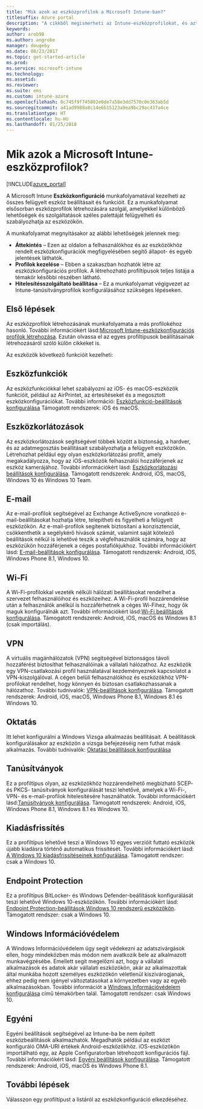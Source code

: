 ```yaml
---
title: "Mik azok az eszközprofilok a Microsoft Intune-ban?"
titlesuffix: Azure portal
description: "A cikkből megismerheti az Intune-eszközprofilokat, és azt, hogy miképpen segíthetnek a vállalati eszközök kezelésében és védelmében.”"
keywords: 
author: arob98
ms.author: angrobe
manager: dougeby
ms.date: 08/23/2017
ms.topic: get-started-article
ms.prod: 
ms.service: microsoft-intune
ms.technology: 
ms.assetid: 
ms.reviewer: 
ms.suite: ems
ms.custom: intune-azure
ms.openlocfilehash: 0c745f9f745802e0de7a58e3dd7570c0e363ab5d
ms.sourcegitcommit: a41ad9988a8c14e6b15123a9ea9bc29ac437a4ce
ms.translationtype: HT
ms.contentlocale: hu-HU
ms.lasthandoff: 01/25/2018
---
```

# <a name="what-are-microsoft-intune-device-profiles"></a>Mik azok a Microsoft Intune-eszközprofilok?

[!INCLUDE[azure_portal](./includes/azure_portal.md)]

A Microsoft Intune **Eszközkonfiguráció** munkafolyamatával kezelheti az összes felügyelt eszköz beállításait és funkcióit. Ez a munkafolyamat elsősorban eszközprofilok létrehozására szolgál, amelyekkel különböző lehetőségek és szolgáltatások széles palettáját felügyelheti és szabályozhatja az eszközökön.

A munkafolyamat megnyitásakor az alábbi lehetőségek jelennek meg:

- **Áttekintés** – Ezen az oldalon a felhasználókhoz és az eszközökhöz rendelt eszközkonfigurációk megfigyelésében segítő állapot- és egyéb jelentések láthatók.
- **Profilok kezelése** – Ebben a szakaszban hozhatók létre az eszközkonfigurációs profilok. A létrehozható profiltípusok teljes listája a témakör későbbi részében látható.
- **Hitelesítésszolgáltató beállítása** – Ez a munkafolyamat végigvezet az Intune-tanúsítványprofilok konfigurálásához szükséges lépéseken.

## <a name="getting-started"></a>Első lépések

Az eszközprofilok létrehozásának munkafolyamata a más profilokéhoz hasonló. További információkért lásd:[Microsoft Intune-eszközkonfigurációs profilok létrehozása](device-profile-create.md). Ezután olvassa el az egyes profiltípusok beállításainak létrehozásáról szóló külön cikkeket is.

Az eszközök következő funkcióit kezelheti:

## <a name="device-features"></a>Eszközfunkciók

Az eszközfunkciókkal lehet szabályozni az iOS- és macOS-eszközök funkcióit, például az AirPrintet, az értesítéseket és a megosztott eszközkonfigurációkat.
További információ: [Eszközfunkció-beállítások konfigurálása](device-features-configure.md) Támogatott rendszerek: iOS és macOS.

## <a name="device-restrictions"></a>Eszközkorlátozások
Az eszközkorlátozások segítségével többek között a biztonság, a hardver, és az adatmegosztás beállításait szabályozhatja a felügyelt eszközökön. Létrehozhat például egy olyan eszközkorlátozási profilt, amely megakadályozza, hogy az iOS-eszközök felhasználói hozzáférjenek az eszköz kamerájához.
További információkért lásd: [Eszközkorlátozási beállítások konfigurálása](device-restrictions-configure.md). Támogatott rendszerek: Android, iOS, macOS, Windows 10 és Windows 10 Team.

## <a name="email"></a>E-mail
Az e-mail-profilok segítségével az Exchange ActiveSyncre vonatkozó e-mail-beállításokat hozhatja létre, telepítheti és figyelheti a felügyelt eszközökön. Az e-mail-profilok segítenek biztosítani a konzisztenciát, csökkenthetik a segélykérő hívások számát, valamint saját kötelező beállítások nélkül is lehetővé teszik a végfelhasználók számára, hogy az eszközükön hozzáférjenek a céges postafiókjukhoz.
További információkért lásd: [E-mail-beállítások konfigurálása](email-settings-configure.md). Támogatott rendszerek: Android, iOS, Windows Phone 8.1, Windows 10.

## <a name="wi-fi"></a>Wi-Fi
A Wi-Fi-profilokkal vezeték nélküli hálózati beállításokat rendelhet a szervezet felhasználóihoz és eszközeihez. A Wi-Fi-profil hozzárendelése után a felhasználók anélkül is hozzáférhetnek a céges Wi-Fihez, hogy ők maguk konfigurálnák azt.
További információkért lásd:[Wi-Fi beállítások konfigurálása](wi-fi-settings-configure.md). Támogatott rendszerek: Android, iOS, macOS és Windows 8.1 (csak importálás).

## <a name="vpn"></a>VPN
A virtuális magánhálózatok (VPN) segítségével biztonságos távoli hozzáférést biztosíthat felhasználóinak a vállalati hálózathoz. Az eszközök egy VPN-csatlakozási profil használatával kezdeményeznek kapcsolatot a VPN-kiszolgálóval. A cégen belüli felhasználókhoz és eszközökhöz VPN-profilokat rendelhet, hogy könnyen és biztosan csatlakozhassanak a hálózathoz.
További tudnivalók: [VPN-beállítások konfigurálása](vpn-settings-configure.md).
Támogatott rendszerek: Android, iOS, macOS, Windows Phone 8.1, Windows 8.1 és Windows 10.

## <a name="education"></a>Oktatás
Itt lehet konfigurálni a Windows Vizsga alkalmazás beállításait. A beállítások konfigurálásakor az eszközön a vizsga befejezéséig nem futhat másik alkalmazás.
További tudnivalók: [Oktatási beállítások konfigurálása](education-settings-configure.md)

## <a name="certificates"></a>Tanúsítványok
Ez a profiltípus olyan, az eszközökhöz hozzárendelhető megbízható SCEP- és PKCS- tanúsítványok konfigurálását teszi lehetővé, amelyek a Wi-Fi-, VPN- és e-mail-profilok hitelesítésére használhatók.
További információkért lásd:[Tanúsítványok konfigurálása](certificates-configure.md). Támogatott rendszerek: Android, iOS, Windows Phone 8.1, Windows 8.1 és Windows 10.

## <a name="edition-upgrade"></a>Kiadásfrissítés
Ez a profiltípus lehetővé teszi a Windows 10 egyes verzióit futtató eszközök újabb kiadásra történő automatikus frissítését.
További információkért lásd: [A Windows 10 kiadásfrissítéseinek konfigurálása](edition-upgrade-configure-windows-10.md). Támogatott rendszer: csak a Windows 10.

## <a name="endpoint-protection"></a>Endpoint Protection
Ez a profiltípus BitLocker- és Windows Defender-beállítások konfigurálását teszi lehetővé Windows 10-eszközökön.
További információkért lásd: [Endpoint Protection-beállítások Windows 10 rendszerű eszközökön](endpoint-protection-windows-10.md). Támogatott rendszer: csak a Windows 10.

## <a name="windows-information-protection"></a>Windows Információvédelem
A Windows Információvédelem úgy segít védekezni az adatszivárgások ellen, hogy mindeközben más módon nem avatkozik bele az alkalmazott munkavégzésébe. Emellett segít megelőzni azt, hogy a vállalati alkalmazások és adatok akár vállalati eszközökön, akár az alkalmazottak által munkába hozott személyes eszközökön véletlenül kiszivárogjanak, ehhez pedig nem igényel változtatásokat a környezetben vagy az egyéb alkalmazásokban.
További információt a [Windows Információvédelem konfigurálása](windows-information-protection-configure.md) című témakörben talál. Támogatott rendszer: csak Windows 10.

## <a name="custom"></a>Egyéni
Egyéni beállítások segítségével az Intune-ba be nem épített eszközbeállítások alkalmazhatók. Megadhatók például az eszközt konfiguráló OMA-URI értékek Android-eszközökhöz. iOS-eszközökön importálható egy, az Apple Configuratorban létrehozott konfigurációs fájl.
További információkért lásd: [Egyéni beállítások konfigurálása](custom-settings-configure.md). Támogatott rendszerek: Android, iOS, macOS és Windows Phone 8.1.

## <a name="next-steps"></a>További lépések
Válasszon egy profiltípust a listáról az eszközkonfiguráció elkezdéséhez.
